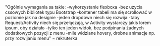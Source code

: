 "Ogólnie wymagania sa takie:
-wykorzystanie flexboxa
-bez użycia cssowych bibliotek typu Bootstrap
-kontener tabeli ma się scrollować w poziomie jak na designie
-jeden dropdown niech się rozwija
-taby Request/Activity niech się przełączają, w Activity wystarczy jakiś lorem ipsum, oby działało
-tylko ten jeden widok, bez podpinania żadnych dodatkowych pozycji z menu
-mile widziane hovery, drobne animacje np. przy rozwijaniu menu" ~ rekruterka
